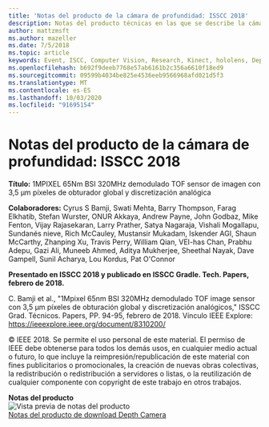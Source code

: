 ```yaml
---
title: 'Notas del producto de la cámara de profundidad: ISSCC 2018'
description: Notas del producto técnicas en las que se describe la cámara de profundidad que se va a utilizar en el control Kinect de Project para Azure y la próxima versión de HoloLens.
author: mattzmsft
ms.author: mazeller
ms.date: 7/5/2018
ms.topic: article
keywords: Event, ISCC, Computer Vision, Research, Kinect, hololens, Depth, TOF
ms.openlocfilehash: b692f9deeb7768e57ab6161b2c356a6610f18ed9
ms.sourcegitcommit: 09599b4034be825e4536eeb9566968afd021d5f3
ms.translationtype: MT
ms.contentlocale: es-ES
ms.lasthandoff: 10/03/2020
ms.locfileid: "91695154"
---
```

# <a name="depth-camera-whitepaper---isscc-2018"></a>Notas del producto de la cámara de profundidad: ISSCC 2018

**Título:** 1MPIXEL 65Nm BSI 320MHz demodulado TOF sensor de imagen con 3,5 μm píxeles de obturador global y discretización analógica

**Colaboradores:** Cyrus S Bamji, Swati Mehta, Barry Thompson, Farag Elkhatib, Stefan Wurster, ONUR Akkaya, Andrew Payne, John Godbaz, Mike Fenton, Vijay Rajasekaran, Larry Prather, Satya Nagaraja, Vishali Mogallapu, Sundanés nieve, Rich McCauley, Mustansir Mukadam, Iskender AGI, Shaun McCarthy, Zhanping Xu, Travis Perry, William Qian, VEI-has Chan, Prabhu Adepu, Gazi Ali, Muneeb Ahmed, Aditya Mukherjee, Sheethal Nayak, Dave Gampell, Sunil Acharya, Lou Kordus, Pat O'Connor

**Presentado en ISSCC 2018 y publicado en ISSCC Gradle. Tech. Papers, febrero de 2018.**

C. Bamji et al., "1Mpixel 65nm BSI 320MHz demodulado TOF image sensor con 3,5 μm píxeles de obturación global y discretización analógicos," ISSCC Grad. Técnicos. Papers, PP. 94-95, febrero de 2018. Vínculo IEEE Explore: https://ieeexplore.ieee.org/document/8310200/

© IEEE 2018. Se permite el uso personal de este material. El permiso de IEEE debe obtenerse para todos los demás usos, en cualquier medio actual o futuro, lo que incluye la reimpresión/republicación de este material con fines publicitarios o promocionales, la creación de nuevas obras colectivas, la redistribución o redistribución a servidores o listas, o la reutilización de cualquier componente con copyright de este trabajo en otros trabajos.

**Notas del producto**<br>
![Vista previa de notas del producto](images/depth-camera-isscc.PNG)<br>
[Notas del producto de download Depth Camera](images/Depth-Camera-ISSCC-2018.pdf)
